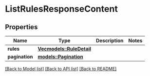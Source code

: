 # ListRulesResponseContent

## Properties

Name | Type | Description | Notes
------------ | ------------- | ------------- | -------------
**rules** | [**Vec<models::RuleDetail>**](RuleDetail.md) |  | 
**pagination** | [**models::Pagination**](Pagination.md) |  | 

[[Back to Model list]](../README.md#documentation-for-models) [[Back to API list]](../README.md#documentation-for-api-endpoints) [[Back to README]](../README.md)


